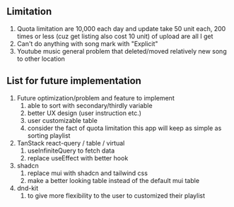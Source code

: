 ## Limitation

1. Quota limitation are 10,000 each day and update take 50 unit each, 200 times or less (cuz get listing also cost 10 unit) of upload are all I get
2. Can't do anything with song mark with "Explicit"
3. Youtube music general problem that deleted/moved relatively new song to other location

## List for future implementation

1. Future optimization/problem and feature to implement
   1. able to sort with secondary/thirdly variable
   2. better UX design (user instruction etc.)
   3. user customizable table
   4. consider the fact of quota limitation this app will keep as simple as sorting playlist
2. TanStack react-query / table / virtual
   1. useInfiniteQuery to fetch data
   2. replace useEffect with better hook
3. shadcn
   1. replace mui with shadcn and tailwind css
   2. make a better looking table instead of the default mui table
4. dnd-kit
   1. to give more flexibility to the user to customized their playlist
